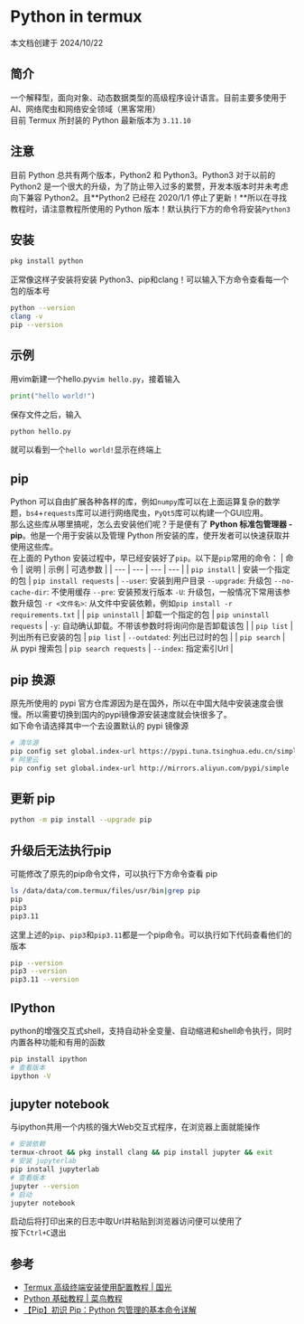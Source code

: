 # Python in termux
本文档创建于 2024/10/22  
## 简介
一个解释型，面向对象、动态数据类型的高级程序设计语言。目前主要多使用于AI、网络爬虫和网络安全领域（黑客常用）  
目前 Termux 所封装的 Python 最新版本为 `3.11.10`
## 注意
目前 Python 总共有两个版本，Python2 和 Python3。Python3 对于以前的 Python2 是一个很大的升级，为了防止带入过多的累赘，开发本版本时并未考虑向下兼容 Python2。且**Python2 已经在 2020/1/1 停止了更新！**所以在寻找教程时，请注意教程所使用的 Python 版本！默认执行下方的命令将安装`Python3`
## 安装
```bash
pkg install python
```
正常像这样子安装将安装 Python3、pip和clang！可以输入下方命令查看每一个包的版本号
```bash
python --version
clang -v
pip --version
```
## 示例
用vim新建一个hello.py`vim hello.py`，接着输入
```python
print("hello world!")
```
保存文件之后，输入
```bash
python hello.py
```
就可以看到一个`hello world!`显示在终端上
## pip
Python 可以自由扩展各种各样的库，例如`numpy`库可以在上面运算复杂的数学题，`bs4`+`requests`库可以进行网络爬虫，`PyQt5`库可以构建一个GUI应用。  
那么这些库从哪里搞呢，怎么去安装他们呢？于是便有了 **Python 标准包管理器 - pip**。他是一个用于安装以及管理 Python 所安装的库，使开发者可以快速获取并使用这些库。  
在上面的 Python 安装过程中，早已经安装好了`pip`。以下是`pip`常用的命令：
| 命令 | 说明 | 示例 | 可选参数 |
| --- | --- | --- | --- |
| `pip install` | 安装一个指定的包 | `pip install requests` | `--user`: 安装到用户目录 `--upgrade`: 升级包 `--no-cache-dir`: 不使用缓存 `--pre`: 安装预发行版本 `-U`: 升级包，一般情况下常用该参数升级包 `-r <文件名>`: 从文件中安装依赖，例如`pip install -r requirements.txt` |
| `pip uninstall` | 卸载一个指定的包 | `pip uninstall requests` | `-y`: 自动确认卸载。不带该参数时将询问你是否卸载该包 |
| `pip list` | 列出所有已安装的包 | `pip list` | `--outdated`: 列出已过时的包 |
| `pip search` | 从 pypi 搜索包 | `pip search requests` | `--index`: 指定索引Url |
## pip 换源
原先所使用的 pypi 官方仓库源因为是在国外，所以在中国大陆中安装速度会很慢。所以需要切换到国内的pypi镜像源安装速度就会快很多了。  
如下命令请选择其中一个去设置默认的 pypi 镜像源
```bash
# 清华源
pip config set global.index-url https://pypi.tuna.tsinghua.edu.cn/simple
# 阿里云
pip config set global.index-url http://mirrors.aliyun.com/pypi/simple
```
## 更新 pip
```bash
python -m pip install --upgrade pip
```
## 升级后无法执行pip
可能修改了原先的pip命令文件，可以执行下方命令查看 pip
```bash
ls /data/data/com.termux/files/usr/bin|grep pip
pip
pip3
pip3.11
```
这里上述的`pip`、`pip3`和`pip3.11`都是一个pip命令。可以执行如下代码查看他们的版本
```bash
pip --version
pip3 --version
pip3.11 --version
```
## IPython
python的增强交互式shell，支持自动补全变量、自动缩进和shell命令执行，同时内置各种功能和有用的函数
```bash
pip install ipython
# 查看版本
ipython -V
```
## jupyter notebook
与ipython共用一个内核的强大Web交互式程序，在浏览器上面就能操作
```bash
# 安装依赖
termux-chroot && pkg install clang && pip install jupyter && exit
# 安装 jupyterlab
pip install jupyterlab
# 查看版本
jupyter --version
# 启动
jupyter notebook
```
启动后将打印出来的日志中取Url并粘贴到浏览器访问便可以使用了  
按下`Ctrl+C`退出
## 参考
- [Termux 高级终端安装使用配置教程 | 国光](https://www.sqlsec.com/2018/05/termux.html)
- [Python 基础教程 | 菜鸟教程](https://www.runoob.com/python/python-tutorial.html)
- [【Pip】初识 Pip：Python 包管理的基本命令详解](https://blog.csdn.net/Stromboli/article/details/143116950)